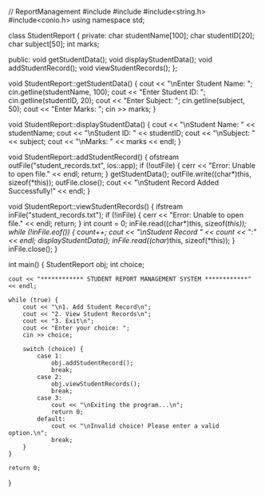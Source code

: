 // ReportManagement
#include<iostream>
#include<fstream>
#include<string.h>
#include<conio.h>
using namespace std;

class StudentReport {
private:
    char studentName[100];
    char studentID[20];
    char subject[50];
    int marks;

public:
    void getStudentData();
    void displayStudentData();
    void addStudentRecord();
    void viewStudentRecords();
};

void StudentReport::getStudentData() {
    cout << "\nEnter Student Name: ";
    cin.getline(studentName, 100);
    cout << "Enter Student ID: ";
    cin.getline(studentID, 20);
    cout << "Enter Subject: ";
    cin.getline(subject, 50);
    cout << "Enter Marks: ";
    cin >> marks;
}

void StudentReport::displayStudentData() {
    cout << "\nStudent Name: " << studentName;
    cout << "\nStudent ID: " << studentID;
    cout << "\nSubject: " << subject;
    cout << "\nMarks: " << marks << endl;
}

void StudentReport::addStudentRecord() {
    ofstream outFile("student_records.txt", ios::app);
    if (!outFile) {
        cerr << "Error: Unable to open file." << endl;
        return;
    }
    getStudentData();
    outFile.write((char*)this, sizeof(*this));
    outFile.close();
    cout << "\nStudent Record Added Successfully!" << endl;
}

void StudentReport::viewStudentRecords() {
    ifstream inFile("student_records.txt");
    if (!inFile) {
        cerr << "Error: Unable to open file." << endl;
        return;
    }
    int count = 0;
    inFile.read((char*)this, sizeof(*this));
    while (!inFile.eof()) {
        count++;
        cout << "\nStudent Record " << count << ":" << endl;
        displayStudentData();
        inFile.read((char*)this, sizeof(*this));
    }
    inFile.close();
}

int main() {
    StudentReport obj;
    int choice;

    cout << "************ STUDENT REPORT MANAGEMENT SYSTEM ************" << endl;

    while (true) {
        cout << "\n1. Add Student Record\n";
        cout << "2. View Student Records\n";
        cout << "3. Exit\n";
        cout << "Enter your choice: ";
        cin >> choice;

        switch (choice) {
            case 1:
                obj.addStudentRecord();
                break;
            case 2:
                obj.viewStudentRecords();
                break;
            case 3:
                cout << "\nExiting the program...\n";
                return 0;
            default:
                cout << "\nInvalid choice! Please enter a valid option.\n";
                break;
        }
    }

    return 0;
}

